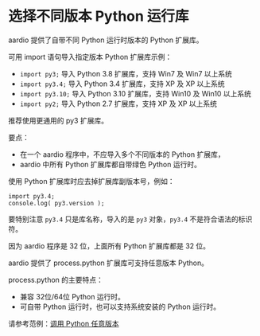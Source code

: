 # 选择不同版本 Python 运行库

aardio 提供了自带不同 Python 运行时版本的 Python 扩展库。

可用 import 语句导入指定版本  Python 扩展库示例：

- `import py3;` 导入 Python 3.8 扩展库，支持 Win7 及 Win7 以上系统
- `import py3.4;` 导入 Python 3.4 扩展库，支持 XP 及 XP 以上系统
- `import py3.10;` 导入 Python 3.10 扩展库，支持 Win10 及 Win10 以上系统
- `import py2;` 导入 Python 2.7 扩展库，支持 XP 及 XP 以上系统

推荐使用更通用的 py3 扩展库。

要点：

- 在一个 aardio 程序中，不应导入多个不同版本的 Python 扩展库，
- aardio 中所有 Python 扩展库都自带绿色 Python 运行时。
 
使用 Python 扩展库时应去掉扩展库副版本号，例如：

```aardio
import py3.4;
console.log( py3.version );
```

要特别注意 `py3.4` 只是库名称，导入的是  `py3` 对象，`py3.4` 不是符合语法的标识符。

因为 aardio 程序是 32 位，上面所有 Python 扩展库都是 32 位。

aardio 提供了 process.python 扩展库可支持任意版本 Python。

process.python 的主要特点：

- 兼容 32位/64位 Python 运行时。
- 可自带 Python 运行时，也可以支持系统安装的 Python 运行时。

请参考范例：[调用 Python 任意版本](../../../example/Languages/Python/Python%20AnyVersion/QuickStart.md)